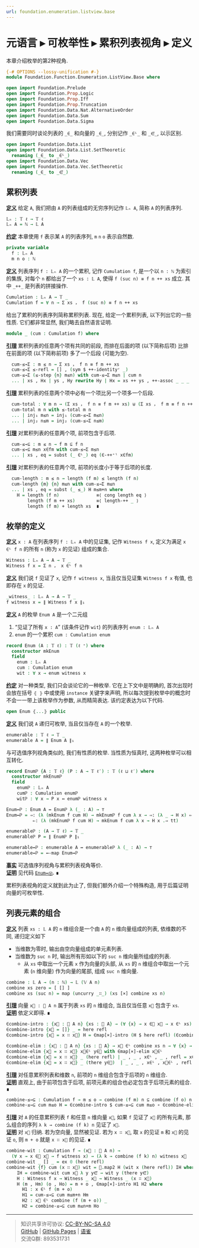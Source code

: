 ```yaml
---
url: foundation.enumeration.listview.base
---
```


# 元语言 ▸ 可枚举性 ▸ 累积列表视角 ▸ 定义

本章介绍枚举的第2种视角.

```agda
{-# OPTIONS --lossy-unification #-}
module Foundation.Function.Enumeration.ListView.Base where

open import Foundation.Prelude
open import Foundation.Prop.Logic
open import Foundation.Prop.Iff
open import Foundation.Prop.Truncation
open import Foundation.Data.Nat.AlternativeOrder
open import Foundation.Data.Sum
open import Foundation.Data.Sigma
```

我们需要同时谈论列表的 `_∈_` 和向量的 `_∈_`, 分别记作 `_∈ᴸ_` 和 `_∈⃗_`, 以示区别.

```agda
open import Foundation.Data.List
open import Foundation.Data.List.SetTheoretic
  renaming (_∈_ to _∈ᴸ_)
open import Foundation.Data.Vec
open import Foundation.Data.Vec.SetTheoretic
  renaming (_∈_ to _∈⃗_)
```

## 累积列表

**<u>定义</u>** 给定 `A`, 我们把由 `A` 的列表组成的无穷序列记作 `𝕃ₙ A`, 简称 `A` 的列表序列.

```agda
𝕃ₙ : 𝕋 ℓ → 𝕋 ℓ
𝕃ₙ A = ℕ → 𝕃 A
```

**<u>约定</u>** 本章使用 `f` 表示某 `A` 的列表序列, `m` `n` `o` 表示自然数.

```agda
private variable
  f : 𝕃ₙ A
  m n o : ℕ
```

**<u>定义</u>** 列表序列 `f : 𝕃ₙ A` 的一个累积, 记作 `Cumulation f`, 是一个以 `n : ℕ` 为索引的集族, 对每个 `n` 都给出了一个 `xs : 𝕃 A`, 使得 `f (suc n) ≡ f n ++ xs` 成立. 其中 `_++_` 是列表的拼接操作.

```agda
Cumulation : 𝕃ₙ A → 𝕋 _
Cumulation f = ∀ n → Σ xs ， f (suc n) ≡ f n ++ xs
```

给出了累积的列表序列简称累积列表. 现在, 给定一个累积列表, 以下列出它的一些性质. 它们都非常显然, 我们略去自然语言证明.

```agda
module _ (cum : Cumulation f) where
```

**<u>引理</u>** 累积列表的任意两个项有共同的前段, 而排在后面的项 (以下简称后项) 比排在前面的项 (以下简称前项) 多了一个后段 (可能为空).

```agda
  cum-≤→Σ : m ≤ n → Σ xs ， f n ≡ f m ++ xs
  cum-≤→Σ ≤-refl = [] , (sym $ ++-identityʳ _)
  cum-≤→Σ (≤-step {n} m≤n) with cum-≤→Σ m≤n | cum n
  ... | xs , Hx | ys , Hy rewrite Hy | Hx = xs ++ ys , ++-assoc _ _ _
```

**<u>引理</u>** 累积列表的任意两个项中必有一个项比另一个项多一个后段.

```agda
  cum-total : ∀ m n → (Σ xs ， f n ≡ f m ++ xs) ⊎ (Σ xs ， f m ≡ f n ++ xs) 
  cum-total m n with ≤-total m n
  ... | inj₁ m≤n = inj₁ (cum-≤→Σ m≤n)
  ... | inj₂ n≤m = inj₂ (cum-≤→Σ n≤m)
```

**<u>引理</u>** 对累积列表的任意两个项, 前项包含于后项.

```agda
  cum-≤→⊆ : m ≤ n → f m ⊆ f n
  cum-≤→⊆ m≤n x∈fm with cum-≤→Σ m≤n
  ... | xs , eq = subst (_ ∈ᴸ_) eq (∈-++⁺ˡ x∈fm)
```

**<u>引理</u>** 对累积列表的任意两个项, 前项的长度小于等于后项的长度.

```agda
  cum-length : m ≤ n → length (f m) ≤ length (f n)
  cum-length {m} {n} m≤n with cum-≤→Σ m≤n
  ... | xs , eq = subst (_ ≤_) H m≤m+n where
    H = length (f n)              ≡⟨ cong length eq ⟩
        length (f m ++ xs)        ≡⟨ length-++ _ ⟩
        length (f m) + length xs  ∎
```

## 枚举的定义

**<u>定义</u>** `x : A` 在列表序列 `f : 𝕃ₙ A` 中的见证集, 记作 `Witness f x`, 定义为满足 `x ∈ᴸ f n` 的所有 `n` (称为 `x` 的见证) 组成的集合.

```agda
Witness : 𝕃ₙ A → A → 𝕋 _
Witness f x = Σ n ， x ∈ᴸ f n
```

**<u>定义</u>** 我们说 `f` 见证了 `x`, 记作 `f witness x`, 当且仅当见证集 `Witness f x` 有值, 也即存在 `x` 的见证.

```agda
_witness_ : 𝕃ₙ A → A → 𝕋 _
f witness x = ∥ Witness f x ∥₁
```

**<u>定义</u>** `A` 的枚举 `Enum A` 是一个二元组

1. “见证了所有 `x : A`” (该条件记作 `wit`) 的列表序列 `enum : 𝕃ₙ A`
2. `enum` 的一个累积 `cum : Cumulation enum`

```agda
record Enum (A : 𝕋 ℓ) : 𝕋 (ℓ ⁺) where
  constructor mkEnum
  field
    enum : 𝕃ₙ A
    cum : Cumulation enum
    wit : ∀ x → enum witness x
```

**<u>约定</u>** 对一种类型, 我们只会谈论它的一种枚举. 它在上下文中是明确的, 首次出现时会放在括号 `⦃ ⦄` 中或使用 `instance` 关键字来声明, 所以每次提到枚举中的概念时不会一一带上该枚举作为参数, 从而精简表达. 该约定表达为以下代码.

```agda
open Enum ⦃...⦄ public
```

**<u>定义</u>** 我们说 `A` 递归可枚举, 当且仅当存在 `A` 的一个枚举.

```agda
enumerable : 𝕋 ℓ → 𝕋 _
enumerable A = ∥ Enum A ∥₁
```

与可选值序列视角类似的, 我们有性质的枚举. 当性质为恒真时, 这两种枚举可以相互转化.

```agda
record Enumℙ {A : 𝕋 ℓ} (P : A → 𝕋 ℓ′) : 𝕋 (ℓ ⊔ ℓ′) where
  constructor mkEnumℙ
  field
    enumℙ : 𝕃ₙ A
    cumℙ : Cumulation enumℙ
    witℙ : ∀ x → P x ↔ enumℙ witness x

Enum↔ℙ : Enum A ↔ Enumℙ λ (_ : A) → ⊤
Enum↔ℙ = ⇒: (λ (mkEnum f cum H) → mkEnumℙ f cum λ x → ⇒: (λ _ → H x) ⇐: (λ _ → tt))
          ⇐: (λ (mkEnumℙ f cum H) → mkEnum f cum λ x → H x .⇒ tt)

enumerableℙ : (A → 𝕋 ℓ) → 𝕋 _
enumerableℙ P = ∥ Enumℙ P ∥₁

enumerable↔ℙ : enumerable A ↔ enumerableℙ λ (_ : A) → ⊤
enumerable↔ℙ = ↔-map Enum↔ℙ
```

**<u>事实</U>** 可选值序列视角与累积列表视角等价.  
**<u>证明</U>** 见代码 [`Enum↔Ⓜ`](https://github.com/choukh/MetaLogic/blob/main/src/Foundation/Function/Enumeration/ListView/Properties.agda#L145). ∎

累积列表视角的定义就到此为止了, 但我们额外介绍一个特殊构造, 用于后篇证明向量的可枚举性.

## 列表元素的组合

**<u>定义</u>** 列表 `xs : 𝕃 A` 的 `n` 维组合是一个由 `A` 的 `n` 维向量组成的列表, 依维数的不同, 递归定义如下

- 当维数为零时, 输出由空向量组成的单元素列表.
- 当维数为 `suc n` 时, 输出所有形如以下的 `suc n` 维向量所组成的列表.
  - 从 `xs` 中取出一个元素 `x` 作为向量的头部, 从 `xs` 的 `n` 维组合中取出一个元素 (`n` 维向量) 作为向量的尾部, 组成 `suc n` 维向量.

```agda
combine : 𝕃 A → (n : ℕ) → 𝕃 (𝕍 A n)
combine xs zero = [ [] ]
combine xs (suc n) = map (uncurry _∷_) (xs [×] combine xs n)
```

**<u>引理</u>** 向量 `x⃗ : 𝕍 A n` 属于列表 `xs` 的 `n` 维组合, 当且仅当任意 `x⃗` 包含于 `xs`.  
**<u>证明</u>** 依定义即得. ∎

```agda
∈combine-intro : {x⃗ : 𝕍 A n} {xs : 𝕃 A} → (∀ {x} → x ∈⃗ x⃗ → x ∈ᴸ xs) → x⃗ ∈ᴸ combine xs n
∈combine-intro {x⃗ = []} _ = here refl
∈combine-intro {x⃗ = x ∷ x⃗} H = ∈map[×]-intro (H $ here refl) (∈combine-intro $ H ∘ there)

∈combine-elim : {x⃗ : 𝕍 A n} {xs : 𝕃 A} → x⃗ ∈ᴸ combine xs n → ∀ {x} → x ∈⃗ x⃗ → x ∈ᴸ xs
∈combine-elim {x⃗ = x ∷ x⃗} x⃗∈ᴸ y∈⃗ with ∈map[×]-elim x⃗∈ᴸ
∈combine-elim {x⃗ = x ∷ x⃗} _ (here refl) | _ , _ , x∈ᴸ , _ , refl = x∈ᴸ
∈combine-elim {x⃗ = x ∷ x⃗} _ (there y∈⃗)  | _ , _ , x∈ᴸ , x⃗∈ᴸ , refl = ∈combine-elim x⃗∈ᴸ y∈⃗
```

**<u>引理</u>** 对任意累积列表和维数 `n`, 前项的 `n` 维组合包含于后项的 `n` 维组合.  
**<u>证明</u>** 直观上, 由于前项包含于后项, 前项元素的组合也必定包含于后项元素的组合. ∎

```agda
combine-≤→⊆ : Cumulation f → m ≤ o → combine (f m) n ⊆ combine (f o) n
combine-≤→⊆ cum m≤o H = ∈combine-intro $ cum-≤→⊆ cum m≤o ∘ ∈combine-elim H
```

**<u>引理</u>** 对 `A` 的任意累积列表 `f` 和任意 `n` 维向量 `x⃗`, 如果 `f` 见证了 `x⃗` 的所有元素, 那么组合的序列 `λ k → combine (f k) n` 见证了 `x⃗`.  
**<u>证明</u>** 对 `x⃗` 归纳. 若为空向量, 显然被见证. 若为 `x ∷ x⃗`, 取 `x` 的见证 `m` 和 `x⃗` 的见证 `o`, 则 `m + o` 就是 `x ∷ x⃗` 的见证. ∎

```agda
combine-wit : Cumulation f → (x⃗ : 𝕍 A n) →
  (∀ x → x ∈⃗ x⃗ → f witness x) → (λ k → combine (f k) n) witness x⃗
combine-wit _ [] _ = ex 0 (here refl)
combine-wit {f} cum (x ∷ x⃗) wit = 𝟙.map2 H (wit x (here refl)) IH where
    IH = combine-wit cum x⃗ λ y y∈⃗ → wit y (there y∈⃗)
    H : Witness f x → Witness _ x⃗ → Witness _ (x ∷ x⃗)
    H (m , Hm) (o , Ho) = m + o , ∈map[×]-intro H1 H2 where
      H1 : x ∈ᴸ f (m + o)
      H1 = cum-≤→⊆ cum m≤m+n Hm
      H2 : x⃗ ∈ᴸ combine (f (m + o)) _
      H2 = combine-≤→⊆ cum m≤n+m Ho
```

---
> 知识共享许可协议: [CC-BY-NC-SA 4.0](https://creativecommons.org/licenses/by-nc-sa/4.0/deed.zh)  
> [GitHub](https://github.com/choukh/MetaLogic/blob/main/src/Foundation/Function/Enumeration/ListView/Base.lagda.md) | [GitHub Pages](https://choukh.github.io/MetaLogic/Foundation.Function.Enumeration.ListView.Base.html) | [语雀](https://www.yuque.com/ocau/metalogic/foundation.enumeration.listview.base)  
> 交流Q群: 893531731
